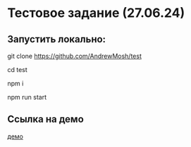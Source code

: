 # Тестовое задание (27.06.24)

## Запустить локально:

git clone https://github.com/AndrewMosh/test

cd test

npm i

npm run start

## Ссылка на демо

[демо](https://test-rosy-nine-72.vercel.app/)
